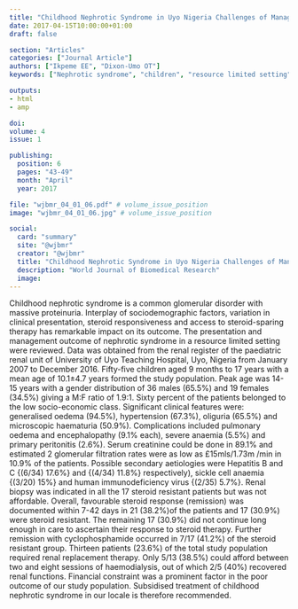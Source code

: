 ```yaml
---
title: "Childhood Nephrotic Syndrome in Uyo Nigeria Challenges of Management in a Resource Limited Setting"
date: 2017-04-15T10:00:00+01:00
draft: false

section: "Articles"
categories: ["Journal Article"]
authors: ["Ikpeme EE", "Dixon-Umo OT"]
keywords: ["Nephrotic syndrome", "children", "resource limited setting", "management"]

outputs: 
- html
- amp

doi:
volume: 4
issue: 1

publishing:
  position: 6
  pages: "43-49"
  month: "April"
  year: 2017

file: "wjbmr_04_01_06.pdf" # volume_issue_position
image: "wjbmr_04_01_06.jpg" # volume_issue_position

social:
  card: "summary"
  site: "@wjbmr"
  creator: "@wjbmr"
  title: "Childhood Nephrotic Syndrome in Uyo Nigeria Challenges of Management in a Resource Limited Setting"
  description: "World Journal of Biomedical Research"
  image:
---
```

Childhood nephrotic syndrome is a common glomerular disorder with massive proteinuria. Interplay of sociodemographic factors, variation in clinical presentation, steroid responsiveness and access to steroid-sparing
therapy has remarkable impact on its outcome. The presentation and management outcome of nephrotic
syndrome in a resource limited setting were reviewed. Data was obtained from the renal register of the
paediatric renal unit of University of Uyo Teaching Hospital, Uyo, Nigeria from January 2007 to December
2016. Fifty-five children aged 9 months to 17 years with a mean age of 10.1±4.7 years formed the study
population. Peak age was 14-15 years with a gender distribution of 36 males (65.5%) and 19 females (34.5%)
giving a M:F ratio of 1.9:1. Sixty percent of the patients belonged to the low socio-economic class. Significant
clinical features were: generalised oedema (94.5%), hypertension (67.3%), oliguria (65.5%) and microscopic
haematuria (50.9%). Complications included pulmonary oedema and encephalopathy (9.1% each), severe
anaemia (5.5%) and primary peritonitis (2.6%). Serum creatinine could be done in 89.1% and estimated
2
glomerular filtration rates were as low as £15mls/1.73m /min in 10.9% of the patients. Possible secondary
aetiologies were Hepatitis B and C {(6/34) 17.6%} and {(4/34) 11.8%} respectively), sickle cell anaemia {(3/20)
15%} and human immunodeficiency virus {(2/35) 5.7%}. Renal biopsy was indicated in all the 17 steroid
resistant patients but was not affordable. Overall, favourable steroid response (remission) was documented
within 7-42 days in 21 (38.2%)of the patients and 17 (30.9%) were steroid resistant. The remaining 17 (30.9%)
did not continue long enough in care to ascertain their response to steroid therapy. Further remission with
cyclophosphamide occurred in 7/17 (41.2%) of the steroid resistant group. Thirteen patients (23.6%) of the
total study population required renal replacement therapy. Only 5/13 (38.5%) could afford between two and
eight sessions of haemodialysis, out of which 2/5 (40%) recovered renal functions. Financial constraint was a
prominent factor in the poor outcome of our study population. Subsidised treatment of childhood nephrotic
syndrome in our locale is therefore recommended.